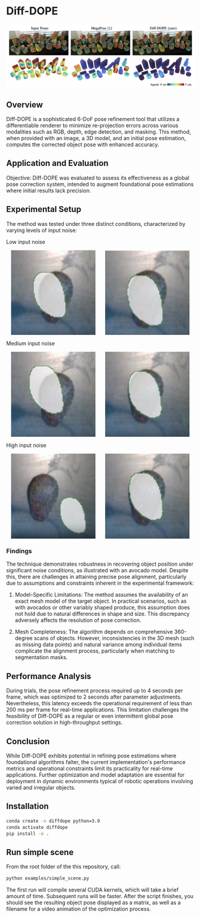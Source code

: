 # Diff-DOPE

![Diff-DOPE compared to megapose](figures/teaser.png)

## Overview

Diff-DOPE is a sophisticated 6-DoF pose refinement tool that utilizes a differentiable renderer to minimize re-projection errors across various modalities such as RGB, depth, edge detection, and masking. This method, when provided with an image, a 3D model, and an initial pose estimation, computes the corrected object pose with enhanced accuracy.

## Application and Evaluation

Objective: Diff-DOPE was evaluated to assess its effectiveness as a global pose correction system, intended to augment foundational pose estimations where initial results lack precision.

## Experimental Setup

The method was tested under three distinct conditions, characterized by varying levels of input noise:

Low input noise

<p style="display: flex; align-items: center; justify-content: space-around;">
  <img src="figures/low_in.png" width="45%" />
  <img src="figures/low_out.png" width="45%" />
</p>

Medium input noise

<p style="display: flex; align-items: center; justify-content: space-around;">
  <img src="figures/med_in.png" width="45%" />
  <img src="figures/med_out.png" width="45%" />
</p>

High input noise

<p style="display: flex; align-items: center; justify-content: space-around;">
  <img src="figures/high_in.png" width="45%" />
  <img src="figures/high_out.png" width="45%" />
</p>

### Findings

The technique demonstrates robustness in recovering object position under significant noise conditions, as illustrated with an avocado model. Despite this, there are challenges in attaining precise pose alignment, particularly due to assumptions and constraints inherent in the experimental framework:

1. Model-Specific Limitations: The method assumes the availability of an exact mesh model of the target object. In practical scenarios, such as with avocados or other variably shaped produce, this assumption does not hold due to natural differences in shape and size. This discrepancy adversely affects the resolution of pose correction.

2. Mesh Completeness: The algorithm depends on comprehensive 360-degree scans of objects. However, inconsistencies in the 3D mesh (such as missing data points) and natural variance among individual items complicate the alignment process, particularly when matching to segmentation masks.

## Performance Analysis

During trials, the pose refinement process required up to 4 seconds per frame, which was optimized to 2 seconds after parameter adjustments. Nevertheless, this latency exceeds the operational requirement of less than 200 ms per frame for real-time applications. This limitation challenges the feasibility of Diff-DOPE as a regular or even intermittent global pose correction solution in high-throughput settings.

## Conclusion

While Diff-DOPE exhibits potential in refining pose estimations where foundational algorithms falter, the current implementation's performance metrics and operational constraints limit its practicality for real-time applications. Further optimization and model adaptation are essential for deployment in dynamic environments typical of robotic operations involving varied and irregular objects.

  ## Installation
```bash
conda create -n diffdope python=3.9
conda activate diffdope
pip install -e .
```

## Run simple scene
From the root folder of the this repository, call:
```bash
python examples/simple_scene.py
```
The first run will compile several CUDA kernels, which will take a brief amount of time. Subsequent runs will be faster. After the script finishes, you should see the resulting object pose displayed as a matrix, as well as a filename for a video animation of the optimization process.
